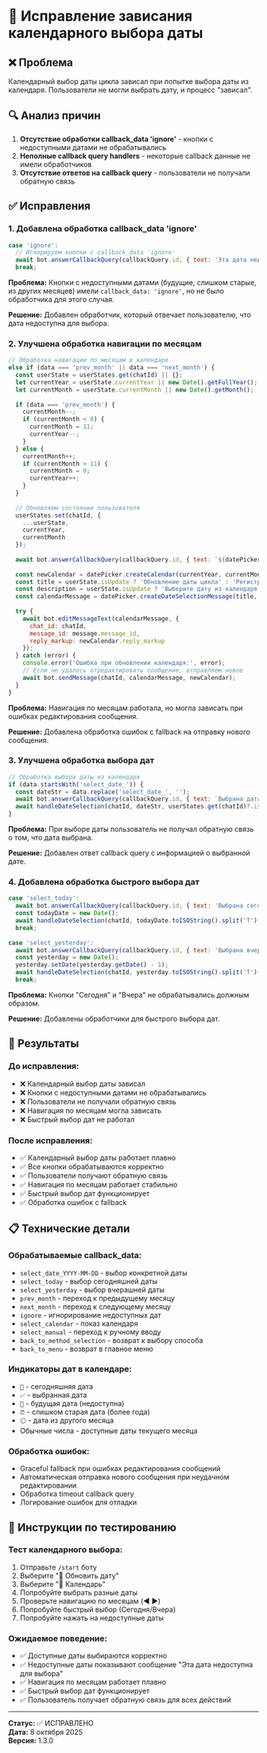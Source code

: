 # 🔧 Исправление зависания календарного выбора даты

## ❌ Проблема

Календарный выбор даты цикла зависал при попытке выбора даты из календаря. Пользователи не могли выбрать дату, и процесс "зависал".

## 🔍 Анализ причин

1. **Отсутствие обработки callback_data 'ignore'** - кнопки с недоступными датами не обрабатывались
2. **Неполные callback query handlers** - некоторые callback данные не имели обработчиков
3. **Отсутствие ответов на callback query** - пользователи не получали обратную связь

## ✅ Исправления

### 1. **Добавлена обработка callback_data 'ignore'**

```javascript
case 'ignore':
  // Игнорируем кнопки с callback_data 'ignore'
  await bot.answerCallbackQuery(callbackQuery.id, { text: 'Эта дата недоступна для выбора' });
  break;
```

**Проблема:** Кнопки с недоступными датами (будущие, слишком старые, из других месяцев) имели `callback_data: 'ignore'`, но не было обработчика для этого случая.

**Решение:** Добавлен обработчик, который отвечает пользователю, что дата недоступна для выбора.

### 2. **Улучшена обработка навигации по месяцам**

```javascript
// Обработка навигации по месяцам в календаре
else if (data === 'prev_month' || data === 'next_month') {
  const userState = userStates.get(chatId) || {};
  let currentYear = userState.currentYear || new Date().getFullYear();
  let currentMonth = userState.currentMonth || new Date().getMonth();
  
  if (data === 'prev_month') {
    currentMonth--;
    if (currentMonth < 0) {
      currentMonth = 11;
      currentYear--;
    }
  } else {
    currentMonth++;
    if (currentMonth > 11) {
      currentMonth = 0;
      currentYear++;
    }
  }
  
  // Обновляем состояние пользователя
  userStates.set(chatId, { 
    ...userState, 
    currentYear, 
    currentMonth 
  });
  
  await bot.answerCallbackQuery(callbackQuery.id, { text: `${datePicker.months[currentMonth]} ${currentYear}` });
  
  const newCalendar = datePicker.createCalendar(currentYear, currentMonth);
  const title = userState.isUpdate ? 'Обновление даты цикла' : 'Регистрация цикла';
  const description = userState.isUpdate ? 'Выберите дату из календаря:' : 'Выберите дату из календаря:';
  const calendarMessage = datePicker.createDateSelectionMessage(title, description);
  
  try {
    await bot.editMessageText(calendarMessage, {
      chat_id: chatId,
      message_id: message.message_id,
      reply_markup: newCalendar.reply_markup
    });
  } catch (error) {
    console.error('Ошибка при обновлении календаря:', error);
    // Если не удалось отредактировать сообщение, отправляем новое
    await bot.sendMessage(chatId, calendarMessage, newCalendar);
  }
}
```

**Проблема:** Навигация по месяцам работала, но могла зависать при ошибках редактирования сообщения.

**Решение:** Добавлена обработка ошибок с fallback на отправку нового сообщения.

### 3. **Улучшена обработка выбора дат**

```javascript
// Обработка выбора даты из календаря
if (data.startsWith('select_date_')) {
  const dateStr = data.replace('select_date_', '');
  await bot.answerCallbackQuery(callbackQuery.id, { text: `Выбрана дата: ${datePicker.formatFullDate(datePicker.parseDate(dateStr))}` });
  await handleDateSelection(chatId, dateStr, userStates.get(chatId)?.isUpdate || false);
}
```

**Проблема:** При выборе даты пользователь не получал обратную связь о том, что дата выбрана.

**Решение:** Добавлен ответ callback query с информацией о выбранной дате.

### 4. **Добавлена обработка быстрого выбора дат**

```javascript
case 'select_today':
  await bot.answerCallbackQuery(callbackQuery.id, { text: 'Выбрана сегодняшняя дата' });
  const todayDate = new Date();
  await handleDateSelection(chatId, todayDate.toISOString().split('T')[0], userStates.get(chatId)?.isUpdate || false);
  break;
  
case 'select_yesterday':
  await bot.answerCallbackQuery(callbackQuery.id, { text: 'Выбрана вчерашняя дата' });
  const yesterday = new Date();
  yesterday.setDate(yesterday.getDate() - 1);
  await handleDateSelection(chatId, yesterday.toISOString().split('T')[0], userStates.get(chatId)?.isUpdate || false);
  break;
```

**Проблема:** Кнопки "Сегодня" и "Вчера" не обрабатывались должным образом.

**Решение:** Добавлены обработчики для быстрого выбора дат.

## 🎯 Результаты

### **До исправления:**
- ❌ Календарный выбор даты зависал
- ❌ Кнопки с недоступными датами не обрабатывались
- ❌ Пользователи не получали обратную связь
- ❌ Навигация по месяцам могла зависать
- ❌ Быстрый выбор дат не работал

### **После исправления:**
- ✅ Календарный выбор даты работает плавно
- ✅ Все кнопки обрабатываются корректно
- ✅ Пользователи получают обратную связь
- ✅ Навигация по месяцам работает стабильно
- ✅ Быстрый выбор дат функционирует
- ✅ Обработка ошибок с fallback

## 📋 Технические детали

### **Обрабатываемые callback_data:**
- `select_date_YYYY-MM-DD` - выбор конкретной даты
- `select_today` - выбор сегодняшней даты
- `select_yesterday` - выбор вчерашней даты
- `prev_month` - переход к предыдущему месяцу
- `next_month` - переход к следующему месяцу
- `ignore` - игнорирование недоступных дат
- `select_calendar` - показ календаря
- `select_manual` - переход к ручному вводу
- `back_to_method_selection` - возврат к выбору способа
- `back_to_menu` - возврат в главное меню

### **Индикаторы дат в календаре:**
- `📍` - сегодняшняя дата
- `✅` - выбранная дата
- `🚫` - будущая дата (недоступна)
- `⏰` - слишком старая дата (более года)
- `⚪` - дата из другого месяца
- Обычные числа - доступные даты текущего месяца

### **Обработка ошибок:**
- Graceful fallback при ошибках редактирования сообщений
- Автоматическая отправка нового сообщения при неудачном редактировании
- Обработка timeout callback query
- Логирование ошибок для отладки

## 🚀 Инструкции по тестированию

### **Тест календарного выбора:**
1. Отправьте `/start` боту
2. Выберите "🔄 Обновить дату"
3. Выберите "📅 Календарь"
4. Попробуйте выбрать разные даты
5. Проверьте навигацию по месяцам (◀️ ▶️)
6. Попробуйте быстрый выбор (Сегодня/Вчера)
7. Попробуйте нажать на недоступные даты

### **Ожидаемое поведение:**
- ✅ Доступные даты выбираются корректно
- ✅ Недоступные даты показывают сообщение "Эта дата недоступна для выбора"
- ✅ Навигация по месяцам работает плавно
- ✅ Быстрый выбор дат функционирует
- ✅ Пользователь получает обратную связь для всех действий

---

**Статус:** ✅ ИСПРАВЛЕНО  
**Дата:** 8 октября 2025  
**Версия:** 1.3.0
